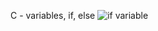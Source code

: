 C - variables, if, else
![if variable](https://user-images.githubusercontent.com/113608901/226543762-0bad9bcd-fb9e-42c2-be81-ea946f4cb831.jpg)
